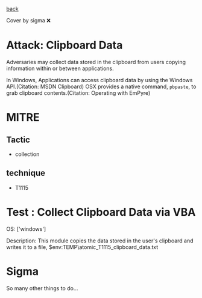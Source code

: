 [back](../index.md)

Cover by sigma :x: 

# Attack: Clipboard Data

 Adversaries may collect data stored in the clipboard from users copying information within or between applications. 

In Windows, Applications can access clipboard data by using the Windows API.(Citation: MSDN Clipboard) OSX provides a native command, <code>pbpaste</code>, to grab clipboard contents.(Citation: Operating with EmPyre)

# MITRE
## Tactic
  - collection

## technique
  - T1115

# Test : Collect Clipboard Data via VBA

OS: ['windows']

Description: This module copies the data stored in the user's clipboard and writes it to a file, $env:TEMP\atomic_T1115_clipboard_data.txt


# Sigma

 So many other things to do...